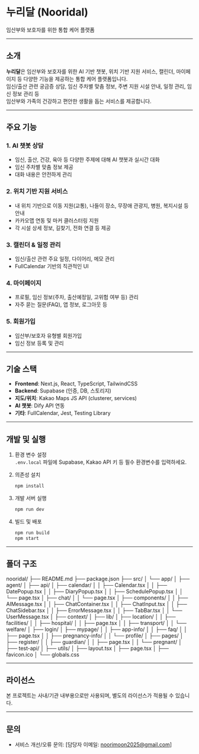 # 누리달 (Nooridal)

임산부와 보호자를 위한 통합 케어 플랫폼

---

## 소개

**누리달**은 임산부와 보호자를 위한 AI 기반 챗봇, 위치 기반 지원 서비스, 캘린더, 마이페이지 등 다양한 기능을 제공하는 통합 케어 플랫폼입니다.  
임신/출산 관련 궁금증 상담, 임신 주차별 맞춤 정보, 주변 지원 시설 안내, 일정 관리, 임신 정보 관리 등  
임산부와 가족의 건강하고 편안한 생활을 돕는 서비스를 제공합니다.

---

## 주요 기능

### 1. AI 챗봇 상담
- 임신, 출산, 건강, 육아 등 다양한 주제에 대해 AI 챗봇과 실시간 대화
- 임신 주차별 맞춤 정보 제공
- 대화 내용은 안전하게 관리

### 2. 위치 기반 지원 서비스
- 내 위치 기반으로 이동 지원(교통), 나들이 장소, 무장애 관광지, 병원, 복지시설 등 안내
- 카카오맵 연동 및 마커 클러스터링 지원
- 각 시설 상세 정보, 길찾기, 전화 연결 등 제공

### 3. 캘린더 & 일정 관리
- 임신/출산 관련 주요 일정, 다이어리, 메모 관리
- FullCalendar 기반의 직관적인 UI

### 4. 마이페이지
- 프로필, 임신 정보(주차, 출산예정일, 고위험 여부 등) 관리
- 자주 묻는 질문(FAQ), 앱 정보, 로그아웃 등

### 5. 회원가입
- 임산부/보호자 유형별 회원가입
- 임신 정보 등록 및 관리

---

## 기술 스택

- **Frontend**: Next.js, React, TypeScript, TailwindCSS
- **Backend**: Supabase (인증, DB, 스토리지)
- **지도/위치**: Kakao Maps JS API (clusterer, services)
- **AI 챗봇**: Dify API 연동
- **기타**: FullCalendar, Jest, Testing Library

---

## 개발 및 실행

1. 환경 변수 설정  
   `.env.local` 파일에 Supabase, Kakao API 키 등 필수 환경변수를 입력하세요.

2. 의존성 설치
   ```bash
   npm install
   ```

3. 개발 서버 실행
   ```bash
   npm run dev
   ```

4. 빌드 및 배포
   ```bash
   npm run build
   npm start
   ```

---

## 폴더 구조

nooridal/
├── README.md
├── package.json
├── src/
│   └── app/
│       ├── agent/
│       ├── api/
│       ├── calendar/
│       │   ├── Calendar.tsx
│       │   ├── DatePopup.tsx
│       │   ├── DiaryPopup.tsx
│       │   ├── SchedulePopup.tsx
│       │   └── page.tsx
│       ├── chat/
│       │   └── page.tsx
│       ├── components/
│       │   ├── AIMessage.tsx
│       │   ├── ChatContainer.tsx
│       │   ├── ChatInput.tsx
│       │   ├── ChatSidebar.tsx
│       │   ├── ErrorMessage.tsx
│       │   ├── TabBar.tsx
│       │   └── UserMessage.tsx
│       ├── context/
│       ├── lib/
│       ├── location/
│       │   ├── facilities/
│       │   ├── hospital/
│       │   ├── page.tsx
│       │   ├── transport/
│       │   └── welfare/
│       ├── login/
│       ├── mypage/
│       │   ├── app-info/
│       │   ├── faq/
│       │   ├── page.tsx
│       │   ├── pregnancy-info/
│       │   └── profile/
│       ├── pages/
│       ├── register/
│       │   ├── guardian/
│       │   ├── page.tsx
│       │   └── pregnant/
│       ├── test-api/
│       ├── utils/
│       ├── layout.tsx
│       ├── page.tsx
│       ├── favicon.ico
│       └── globals.css

---

## 라이선스

본 프로젝트는 사내/기관 내부용으로만 사용되며, 별도의 라이선스가 적용될 수 있습니다.

---

## 문의

- 서비스 개선/오류 문의: [담당자 이메일: noorimoon2025@gmail.com]
